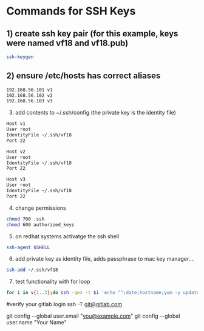 # Commands for SSH Keys

## 1) create ssh key pair (for this example, keys were named vf18 and vf18.pub)
```bash
ssh-keygen
```

## 2) ensure /etc/hosts has correct aliases
```bash
192.168.56.101 v1
192.168.56.102 v2
192.168.56.103 v3
```

3) add contents to ~/.ssh/config (the private key is the identity file)
```bash
Host v1
User root
IdentityFile ~/.ssh/vf18
Port 22

Host v2
User root
IdentityFile ~/.ssh/vf18
Port 22

Host v3
User root
IdentityFile ~/.ssh/vf18
Port 22
```

4) change permissions
```bash
chmod 700 .ssh
chmod 600 authorized_keys
```

5) on redhat systems activatge the ssh shell
```bash
ssh-agent $SHELL
```

6) add private key as identity file, adds passphrase to mac key manager....
```bash
ssh-add ~/.ssh/vf18
```

7) test functionality with for loop
```bash
for i in v{1..3};do ssh -qex -t $i 'echo "";date;hostname;yum -y update;init 6';done
```

#verify your gitlab login
ssh -T git@gitlab.com

  git config --global user.email "you@example.com"
  git config --global user.name "Your Name"
